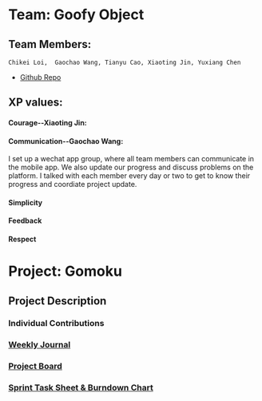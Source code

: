 # Team: Goofy Object
## Team Members: 
    Chikei Loi,  Gaochao Wang, Tianyu Cao, Xiaoting Jin, Yuxiang Chen

* [Github Repo](url_to_your_github_repo)


## XP values:

#### Courage--Xiaoting Jin:


#### Communication--Gaochao Wang:
I set up a wechat app group, where all team members can communicate in the mobile app. We also update our progress and discuss problems on the platform. I talked with each member every day or two to get to know their progress and coordiate project update.

#### Simplicity

#### Feedback

#### Respect

# Project: Gomoku

## Project Description

### Individual Contributions

### [Weekly Journal](https://github.com/nguyensjsu/sp19-202-goofy-object/tree/master/journal)

### [Project Board](https://github.com/nguyensjsu/sp19-202-goofy-object/projects/1)

### [Sprint Task Sheet & Burndown Chart](https://docs.google.com/spreadsheets/d/13YAaGfeRiF0rj4Qpr68T6z8qjsHzUiTO1b6WXLedpbY/edit#gid=0)

